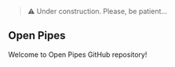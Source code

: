 > :warning: Under construction. Please, be patient...
## Open Pipes

Welcome to Open Pipes GitHub repository!

